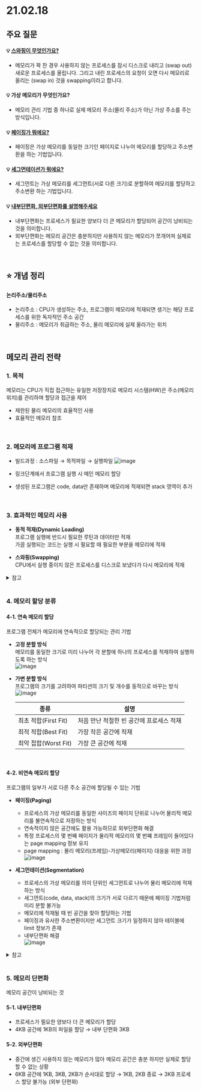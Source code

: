 # 21.02.18

## 주요 질문
#### 💡 [스와핑이 무엇인가요?](#3-효과적인-메모리-사용)
* 메모리가 꽉 찬 경우 사용하지 않는 프로세스를 잠시 디스크로 내리고 (swap out) 새로운 프로세스를 올립니다. 그리고 내린 프로세스의 요청이 오면 다시 메모리로 올리는 (swap in) 것을 swapping이라고 합니다.

#### 💡 가상 메모리가 무엇인가요?
* 메모리 관리 기법 중 하나로 실제 메모리 주소(물리 주소)가 아닌 가상 주소를 주는 방식입니다.

#### 💡 [페이징가 뭐에요?](#4-2-비연속-메모리-할당)
* 페이징은 가상 메모리를 동일한 크기인 페이지로 나누어 메모리를 할당하고 주소변환을 하는 기법입니다.

#### 💡 [세그먼테이션가 뭐에요?](#4-2-비연속-메모리-할당)
* 세그먼트는 가상 메모리를 세그먼트(서로 다른 크기)로 분할하여 메모리를 할당하고 주소변환 하는 기법입니다.

#### 💡 [내부단편화, 외부단편화를 설명해주세요](#5-메모리-단편화)
* 내부단편화는 프로세스가 필요한 양보다 더 큰 메모리가 할당되어 공간이 낭비되는 것을 의미합니다.
* 외부단편화는 메모리 공간은 충분하지만 사용하지 않는 메모리가 쪼개어져 실제로는 프로세스를 할당할 수 없는 것을 의미합니다.

<br/>

## ⭐ 개념 정리
#### 논리주소/물리주소
* 논리주소 : CPU가 생성하는 주소, 프로그램이 메모리에 적재되면 생기는 해당 프로세스를 위한 독자적인 주소 공간
* 물리주소 : 메모리가 취급하는 주소, 물리 메모리에 실제 올라가는 위치

<br/>

## **메모리 관리 전략**
### **1. 목적**  
메모리는 CPU가 직접 접근하는 유일한 저장장치로 메모리 시스템(HW)은 주소(메모리 위치)를 관리하며 할당과 접근을 제어  
* 제한된 물리 메모리의 효율적인 사용
* 효율적인 메모리 참조  

<br/>

### **2. 메모리에 프로그램 적재**  
* 빌드과정 : 소스파일 → 목적파일 → 실행파일
![image](https://user-images.githubusercontent.com/36289638/108358373-ff78c180-7231-11eb-987f-1d54aa790e04.png)  

* 링크단계에서 프로그램 실행 시 메인 메모리 할당  
* 생성된 프로그램은 code, data만 존재하며 메모리에 적재되면 stack 영역이 추가  

<br/>

### **3. 효과적인 메모리 사용**
* **동적 적재(Dynamic Loading)**  
    프로그램 실행에 반드시 필요한 루틴과 데이터만 적재  
    가끔 실행되는 코드는 실행 시 필요할 때 필요한 부분을 메모리에 적재

* **스와핑(Swapping)**  
    CPU에서 실행 중이지 않은 프로세스를 디스크로 보냈다가 다시 메모리에 적재

<details>
    <summary>참고</summary>
    <ul>
    <li>https://velog.io/@codemcd/%EC%9A%B4%EC%98%81%EC%B2%B4%EC%A0%9COS-12.-%EC%A3%BC%EA%B8%B0%EC%96%B5%EC%9E%A5%EC%B9%98%EA%B4%80%EB%A6%AC</li>
    </ul>
</details>
<br/>

### **4. 메모리 할당 분류**
#### **4-1. 연속 메모리 할당**  
프로그램 전체가 메모리에 연속적으로 할당되는 관리 기법  

* **고정 분할 방식**  
    메모리를 동일한 크기로 미리 나누어 각 분할에 하나의 프로세스를 적재하여 실행하도록 하는 방식  
    ![image](https://user-images.githubusercontent.com/36289638/108349693-a7888d80-7226-11eb-98a5-1d5297568d8d.png)

* **가변 분할 방식**  
    프로그램의 크기를 고려하여 파티션의 크기 및 개수를 동적으로 바꾸는 방식  
    ![image](https://user-images.githubusercontent.com/36289638/108349771-bd964e00-7226-11eb-9f3f-70c0e77227f8.png)  

    |종류|설명|
    |-|-|
    |최초 적합(First Fit)|처음 만난 적절한 빈 공간에 프로세스 적재|
    |최적 적합(Best Fit)|가장 작은 공간에 적재|
    |최악 접합(Worst Fit)|가장 큰 공간에 적재|

<br/>

#### **4-2. 비연속 메모리 할당**  
프로그램의 일부가 서로 다른 주소 공간에 할당될 수 있는 기법  

* **페이징(Paging)**  
    * 프로세스의 가상 메모리를 동일한 사이즈의 페이지 단위로 나누어 물리적 메모리를 불연속적으로 저장하는 방식 
    * 연속적이지 않은 공간에도 활용 가능하므로 외부단편화 해결   
    * 특정 프로세스의 몇 번째 페이지가 물리적 메모리의 몇 번쨰 프레임이 들어있다는 page mapping 정보 유지  
    * page mapping : 물리 메모리(프레임)-가상메모리(페이지) 대응을 위한 과정  
    ![image](https://user-images.githubusercontent.com/36289638/108355720-8c218080-722e-11eb-8cf8-1df85eac96ef.png)


* **세그먼테이션(Segmentation)**
    * 프로세스의 가상 메모리를 의미 단위인 세그먼트로 나누어 물리 메모리에 적재하는 방식  
    * 세그먼트(code, data, stack)의 크기가 서로 다르기 때문에 페이징 기법처럼 미리 분할 불가능  
    * 메모리에 적재될 때 빈 공간을 찾아 할당하는 기법  
    * 페이징과 유사한 주소변환이지만 세그먼트 크기가 일정하지 않아 테이블에 limit 정보가 존재
    * 내부단편화 해결  
    ![image](https://user-images.githubusercontent.com/36289638/108355335-0ac9ee00-722e-11eb-9903-b8fa538bb4ae.png)


<details>
    <summary>참고</summary>
    <ul>
    <li>https://hibee.tistory.com/303</li>
    <li>https://velog.io/@codemcd/%EC%9A%B4%EC%98%81%EC%B2%B4%EC%A0%9COS-13.-%ED%8E%98%EC%9D%B4%EC%A7%95</li>
    <li>https://velog.io/@codemcd/%EC%9A%B4%EC%98%81%EC%B2%B4%EC%A0%9COS-14.-%EC%84%B8%EA%B7%B8%EB%A9%98%ED%85%8C%EC%9D%B4%EC%85%98</li>
    </ul>
</details>

<br/>

### **5. 메모리 단편화**
메모리 공간이 낭비되는 것

#### **5-1. 내부단편화**  
* 프로세스가 필요한 양보다 더 큰 메모리가 할당  
* 4KB 공간에 1KB의 파일을 할당 → 내부 단편화 3KB

#### **5-2. 외부단편화**  
* 중간에 생긴 사용하지 않는 메모리가 많아 메모리 공간은 충분 하지만 실제로 할당할 수 없는 상황
* 6KB 공간에 1KB, 3KB, 2KB가 순서대로 할당 → 1KB, 2KB 종료 → 3KB 프로세스 할당 불가능 (외부 단편화)

